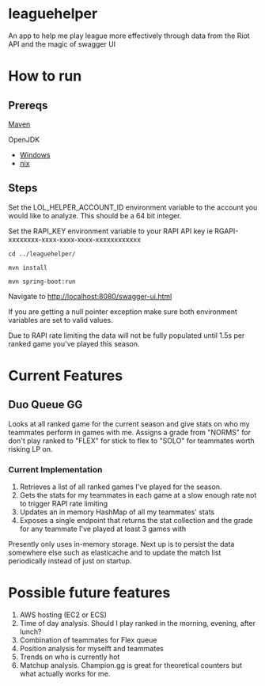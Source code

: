 # leaguehelper
An app to help me play league more effectively through data from the Riot API and the magic of swagger UI

# How to run
## Prereqs

[Maven](https://maven.apache.org/download.cgi)

OpenJDK
- [Windows](https://developers.redhat.com/products/openjdk/overview/)
- [nix](http://openjdk.java.net/)

## Steps
Set the LOL_HELPER_ACCOUNT_ID environment variable to the account you would like to analyze. This should be a 64 bit
integer.

Set the RAPI_KEY environment variable to your RAPI API key ie RGAPI-xxxxxxxx-xxxx-xxxx-xxxx-xxxxxxxxxxxx

`cd ../leaguehelper/`

`mvn install`

`mvn spring-boot:run`

Navigate to [http://localhost:8080/swagger-ui.html](http://localhost:8080/swagger-ui.html)

If you are getting a null pointer exception make sure both environment variables are set to valid values.

Due to RAPI rate limiting the data will not be fully populated until 1.5s per ranked game you've played this season.

# Current Features

## Duo Queue GG
Looks at all ranked game for the current season and give stats on who my teammates perform in games with me.
Assigns a grade from "NORMS" for don't play ranked to "FLEX" for stick to flex to "SOLO" for teammates worth risking LP
on.

### Current Implementation
1. Retrieves a list of all ranked games I've played for the season.
2. Gets the stats for my teammates in each game at a slow enough rate not to trigger RAPI rate limiting
3. Updates an in memory HashMap of all my teammates' stats
4. Exposes a single endpoint that returns the stat collection and the grade for any teammate I've played at least 3
games with

Presently only uses in-memory storage. Next up is to persist the data somewhere else such as elasticache and to update
the match list periodically instead of just on startup.

# Possible future features
1. AWS hosting (EC2 or ECS)
2. Time of day analysis. Should I play ranked in the morning, evening, after lunch?
3. Combination of teammates for Flex queue
4. Position analysis for myselft and teammates
5. Trends on who is currently hot
6. Matchup analysis. Champion.gg is great for theoretical counters but what actually works for me.